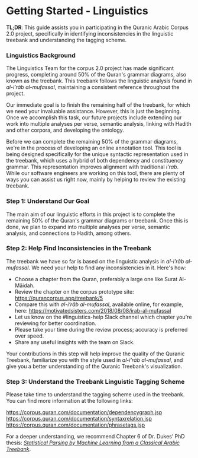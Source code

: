 # Getting Started - Linguistics 

**TL;DR**: This guide assists you in participating in the Quranic Arabic Corpus 2.0 project, specifically in identifying inconsistencies in the linguistic treebank and understanding the tagging scheme.

### Linguistics Background

The Linguistics Team for the corpus 2.0 project has made significant progress, completing around 50% of the Quran's grammar diagrams, also known as the treebank. This treebank follows the linguistic analysis found in *al-i’rāb al-mufassal*, maintaining a consistent reference throughout the project.

Our immediate goal is to finish the remaining half of the treebank, for which we need your invaluable assistance. However, this is just the beginning. Once we accomplish this task, our future projects include extending our work into multiple analyses per verse, semantic analysis, linking with Hadith and other corpora, and developing the ontology.

Before we can complete the remaining 50% of the grammar diagrams, we're in the process of developing an online annotation tool. This tool is being designed specifically for the unique syntactic representation used in the treebank, which uses a hybrid of both dependency and constituency grammar. This representation improves alignment with traditional *i'rab*. While our software engineers are working on this tool, there are plenty of ways you can assist us right now, mainly by helping to review the existing treebank.

### Step 1: Understand Our Goal

The main aim of our linguistic efforts in this project is to complete the remaining 50% of the Quran's grammar diagrams or treebank. Once this is done, we plan to expand into multiple analyses per verse, semantic analysis, and connections to Hadith, among others.

### Step 2: Help Find Inconsistencies in the Treebank

The treebank we have so far is based on the linguistic analysis in *al-i’rāb al-mufassal*. We need your help to find any inconsistencies in it. Here's how:

* Choose a chapter from the Quran, preferably a large one like Surat Al-Māidah.
* Review the chapter on the corpus prototype site: https://qurancorpus.app/treebank/5
* Compare this with *al-i’rāb al-mufassal*, available online, for example, here: https://motivatedsisters.com/2018/08/08/irab-al-mufassal
* Let us know on the #linguistics-help Slack channel which chapter you're reviewing for better coordination.
* Please take your time during the review process; accuracy is preferred over speed.
* Share any useful insights with the team on Slack.

Your contributions in this step will help improve the quality of the Quranic Treebank, familiarize you with the style used in *al-i’rāb al-mufassal*, and give you a better understanding of the Quranic Treebank's visualization.

### Step 3: Understand the Treebank Linguistic Tagging Scheme

Please take time to understand the tagging scheme used in the treebank. You can find more information at the following links:

https://corpus.quran.com/documentation/dependencygraph.jsp
https://corpus.quran.com/documentation/syntaxrelation.jsp
https://corpus.quran.com/documentation/phrasetags.jsp

For a deeper understanding, we recommend Chapter 6 of Dr. Dukes’ PhD thesis: *[Statistical Parsing by Machine Learning from a Classical Arabic Treebank](https://arxiv.org/pdf/1510.07193.pdf)*.